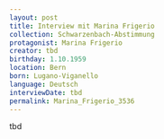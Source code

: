 ```yaml
---
layout: post
title: Interview mit Marina Frigerio
collection: Schwarzenbach-Abstimmung
protagonist: Marina Frigerio
creator: tbd
birthday: 1.10.1959
location: Bern
born: Lugano-Viganello
language: Deutsch
interviewDate: tbd
permalink: Marina_Frigerio_3536
---
```

tbd
